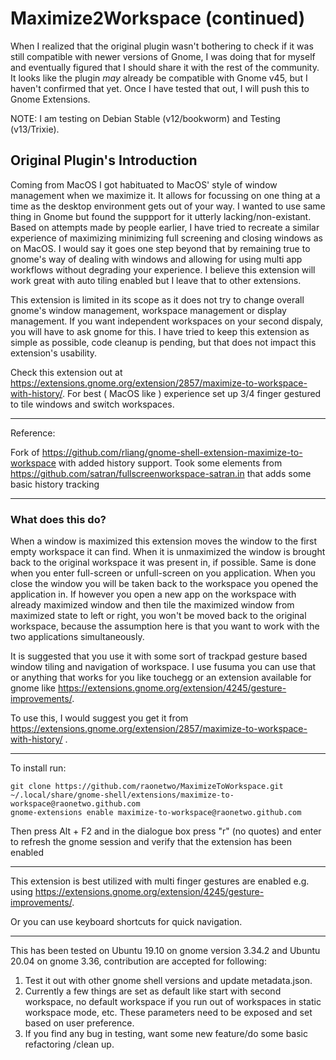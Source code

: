 # Maximize2Workspace (continued)

When I realized that the original plugin wasn't bothering to check if it was still compatible with newer versions of Gnome, I was doing that for myself and eventually figured that I should share it with the rest of the community. It looks like the plugin _may_ already be compatible with Gnome v45, but I haven't confirmed that yet. Once I have tested that out, I will push this to Gnome Extensions.

NOTE: I am testing on Debian Stable (v12/bookworm) and Testing (v13/Trixie).

## Original Plugin's Introduction

Coming from MacOS I got habituated to MacOS' style of window management when we maximize it. It allows for focussing on one thing at a time as the desktop environment gets out of your way. I wanted to use same thing in Gnome but found the suppport for it utterly lacking/non-existant. Based on attempts made by people earlier, I have tried to recreate a similar experience of maximizing minimizing full screening and closing windows as on MacOS. I would say it goes one step beyond that by remaining true to gnome's way of dealing with windows and allowing for using multi app workflows without degrading your experience. I believe this extension will work great with auto tiling enabled but I leave that to other extensions. 

This extension is limited in its scope as it does not try to change overall gnome's window management, workspace management or display management. If you want independent workspaces on your second dispaly, you will have to ask gnome for this. I have tried to keep this extension as simple as possible, code cleanup is pending, but that does not impact this extension's usability.

Check this extension out at https://extensions.gnome.org/extension/2857/maximize-to-workspace-with-history/. For best ( MacOS like ) experience set up 3/4 finger gestured to tile windows and switch workspaces.

***

Reference: 

Fork of https://github.com/rliang/gnome-shell-extension-maximize-to-workspace with added history support. Took some elements from https://github.com/satran/fullscreenworkspace-satran.in that adds some basic history tracking

***

### What does this do?
When a window is maximized this extension moves the window to the first empty workspace it can find. When it is unmaximized the window is brought back to the original workspace it was present in, if possible. Same is done when you enter full-screen or unfull-screen on you application. When you close the window you will be taken back to the workspace you opened the application in. If however you open a new app on the workspace with already maximized window and then tile the maximized window from maximized state to left or right, you won't be moved back to the original workspace, because the assumption here is that you want to work with the two applications simultaneously.

It is suggested that you use it with some sort of trackpad gesture based window tiling and navigation of workspace. I use fusuma you can use that or anything that works for you like touchegg or an extension available for gnome like https://extensions.gnome.org/extension/4245/gesture-improvements/.

To use this, I would suggest you get it from https://extensions.gnome.org/extension/2857/maximize-to-workspace-with-history/ .

***

To install run:
```
git clone https://github.com/raonetwo/MaximizeToWorkspace.git ~/.local/share/gnome-shell/extensions/maximize-to-workspace@raonetwo.github.com
gnome-extensions enable maximize-to-workspace@raonetwo.github.com
```

Then press Alt + F2 and in the dialogue box press "r" (no quotes) and enter to refresh the gnome session and verify that the extension has been enabled

***

This extension is best utilized with multi finger gestures are enabled e.g. using https://extensions.gnome.org/extension/4245/gesture-improvements/.

Or you can use keyboard shortcuts for quick navigation.

***

This has been tested on Ubuntu 19.10 on gnome version 3.34.2 and Ubuntu 20.04 on gnome 3.36, contribution are accepted for following:
1. Test it out with other gnome shell versions and update metadata.json.
2. Currently a few things are set as default like start with second workspace, no default workspace if you run out of workspaces in static workspace mode, etc. These parameters need to be exposed and set based on user preference.
3. If you find any bug in testing, want some new feature/do some basic refactoring /clean up.
